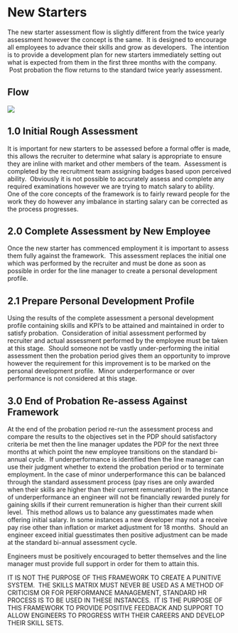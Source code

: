 # New Starters
The new starter assessment flow is slightly different from the twice yearly assessment however the concept is the same.  It is designed to encourage all employees to advance their skills and grow as developers.  The intention is to provide a development plan for new starters immediately setting out what is expected from them in the first three months with the company.  Post probation the flow returns to the standard twice yearly assessment.

## Flow
![][image-1]

## 1.0 Initial Rough Assessment
It is important for new starters to be assessed before a formal offer is made, this allows the recruiter to determine what salary is appropriate to ensure they are inline with market and other members of the team.  Assessment is completed by the recruitment team assigning badges based upon perceived ability.  Obviously it is not possible to accurately assess and complete any required examinations however we are trying to match salary to ability.  
One of the core concepts of the framework is to fairly reward people for the work they do however any imbalance in starting salary can be corrected as the process progresses.

## 2.0 Complete Assessment by New Employee
Once the new starter has commenced employment it is important to assess them fully against the framework.  This assessment replaces the initial one which was performed by the recruiter and must be done as soon as possible in order for the line manager to create a personal development profile.

## 2.1 Prepare Personal Development Profile
Using the results of the complete assessment a personal development profile containing skills and KPI’s to be attained and maintained in order to satisfy probation.  Consideration of initial assessment performed by recruiter and actual assessment performed by the employee must be taken at this stage.  Should someone not be vastly under-performing the initial assessment then the probation period gives them an opportunity to improve however the requirement for this improvement is to be marked on the personal development profile.  Minor underperformance or over performance is not considered at this stage.

## 3.0 End of Probation Re-assess Against Framework
At the end of the probation period re-run the assessment process and compare the results to the objectives set in the PDP should satisfactory criteria be met then the line manager updates the PDP for the next three months at which point the new employee transitions on the standard bi-annual cycle.  If underperformance is identified then the line manager can use their judgment whether to extend the probation period or to terminate employment.
In the case of minor underperformance this can be balanced through the standard assessment process (pay rises are only awarded when their skills are higher than their current remuneration)  In the instance of underperformance an engineer will not be financially rewarded purely for gaining skills if their current remuneration is higher than their current skill level.  This method allows us to balance any guesstimates made when offering initial salary. In some instances a new developer may not a receive pay rise other than inflation or market adjustment for 18 months.  Should an engineer exceed initial guesstimates then positive adjustment can be made at the standard bi-annual assessment cycle.

Engineers must be positively encouraged to better themselves and the line manager must provide full support in order for them to attain this.

IT IS NOT THE PURPOSE OF THIS FRAMEWORK TO CREATE A PUNITIVE SYSTEM.  THE SKILLS MATRIX MUST NEVER BE USED AS A METHOD OF CRITICISM OR FOR PERFORMANCE MANAGEMENT, STANDARD HR PROCESS IS TO BE USED IN THESE INSTANCES.  IT IS THE PURPOSE OF THIS FRAMEWORK TO PROVIDE POSITIVE FEEDBACK AND SUPPORT TO ALLOW ENGINEERS TO PROGRESS WITH THEIR CAREERS AND DEVELOP THEIR SKILL SETS.


[image-1]:	../../assets/images/new-starter-flow.png